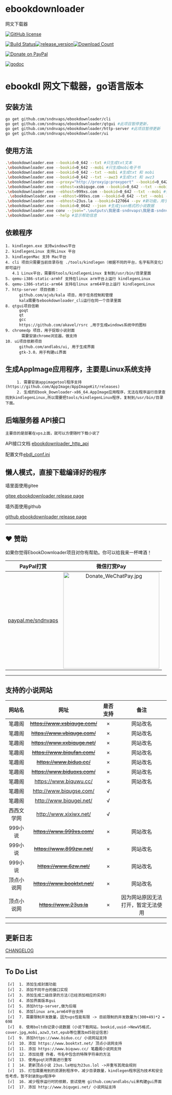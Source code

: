 # ebookdownloader

网文下载器

 [![GitHub license](https://img.shields.io/github/license/sndnvaps/ebookdownloader)](https://github.com/sndnvaps/ebookdownloader/blob/master/LICENSE)

[![Build Status](https://travis-ci.org/sndnvaps/ebookdownloader.svg?branch=master)](https://travis-ci.org/sndnvaps/ebookdownloader)[![release_version](https://img.shields.io/github/release/sndnvaps/ebookdownloader.svg)](https://github.com/sndnvaps/ebookdownloader/releases)[![Download Count](https://img.shields.io/github/downloads/sndnvaps/ebookdownloader/total.svg)](https://github.com/sndnvaps/ebookdownloader/releases)

[![Donate on PayPal](https://img.shields.io/badge/support-PayPal-blue?style=flat-square&logo=PayPal)](https://paypal.me/sndnvaps)

[![godoc](https://img.shields.io/badge/godoc-reference-blue.svg)](https://godoc.org/github.com/sndnvaps/ebookdownloader/)

# ebookdl 网文下载器，go语言版本

## 安装方法

  ```bash
  go get github.com/sndnvaps/ebookdownloader/cli
  go get github.com/sndnvaps/ebookdownloader/qtgui #此项目暂停更新，
  go get github.com/sndnvaps/ebookdownloader/http-server #此项目暂停更新
  go get github.com/sndnvaps/ebookdownloader/ui
  ```

## 使用方法

  ```bash
  .\ebookdownloader.exe --bookid=0_642 --txt #只生成txt文本
  .\ebookdownloader.exe --bookid=0_642 --mobi #只生成mobi电子书
  .\ebookdownloader.exe --bookid=0_642 --txt --mobi #生成txt 和 mobi
  .\ebookdownloader.exe --bookid=0_642 --txt --awz3 #生成txt 和 awz3
  .\ebookdownloader.exe --proxy="http://proxyip:proxyport" --bookid=0_642 --mobi #生成mobi电子书，在下载章节的过程中使用 Proxy
  .\ebookdownloader.exe --ebhost=xsbiquge.com --bookid=0_642 --txt --mobi #使用xsbiquge.com做为下载源，生成txt 和 mobi
  .\ebookdownloader.exe --ebhost=999xs.com --bookid=0_642 --txt --mobi #使用999xs.com做为下载源，生成txt 和 mobi
   .\ebookdownloader.exe --ebhost=999xs.com --bookid=0_642 --txt --mobi --meta #使用999xs.com做为下载源，生成txt,mobi电子书，并生成meta.json文件于小说目录当中
  .\ebookdownloader.exe --ebhost=23us.la --bookid=127064 --pv #新功能，用于打印小说的分卷信息，此时不下载小说任何内容
  .\ebookdownloader.exe --bookid=0_0642 --json #生成json格式的小说数据
  .\ebookdownloader.exe conv --json=".\outputs\我是谁-sndnvaps\我是谁-sndnvaps.json" --txt --mobi #新功能，转换json格式到txt,mobi格式
  .\ebookdownloader.exe --help #显示帮助信息
  ```

## 依赖程序

    1. kindlegen.exe 支持windows平台
    2. kindlegenLinux 支持Linux 平台
    3. kindlegenMac 支持 Mac平台
    4. cli 项目只需要当前目录存在 ./tools/kindlegen（根据不同的平台，名字有所变化）即可运行
       4.1 Linux平台，需要将tools/kindlegenLinux 复制到/usr/bin/目录里面
    5. qemu-i386-static-armhf 支持在linux arm平台上运行 kindlegenLinux
    6. qemu-i386-static-arm64 支持在linux arm64平台上运行 kindlegenLinux
    7. http-server 项目依赖：
          github.com/ajvb/kala 项目，用于任务控制和管理
          kala需要与ebookdownloader_cli运行在同一个目录里面
    8. qtgui项目信赖
          goqt
          qt
          gcc
          https://github.com/akavel/rsrc ,用于生成windows系统中的图标
    9. chromedp 项目，用于捉取小说封面
           需要安装chrome浏览器，做支持
    10. ui项目依赖项目
          github.com/andlabs/ui, 用于生成界面
          gtk-3.0，用于构建ui界面

## 生成AppImage应用程序，主要是Linux系统支持

         1. 需要安装appimagetool程序支持(https://github.com/AppImage/AppImageKit/releases)
         2. 生成的Ebook_Downloader-x86_64.AppImage应用程序，无法在程序运行目录查找到kindlegenLinux,所以需要把tools/kindlegenLinux程序，复制到/usr/bin/目录下面。

## 后端服务器 API接口

    主要目的是部署在vps上面，就可以方便随时下载小说了
   API接口文档
[ebookdownloader_http_api](http-server/ebookdownloader_http_api.md)

配置文件[ebdl_conf.ini](conf/ebdl_conf.ini)

## 懒人模式，直接下载编译好的程序
  
  墙里面使用gitee

  [gitee ebookdownloader release page](https://gitee.com/sndnvaps/ebookdownloader/releases "https://gitee.com/sndnvaps/ebookdownloader/releases")

墙外面使用github

  [github ebookdownloader release page](https://github.com/sndnvaps/ebookdownloader/releases "https://github.com/sndnvaps/ebookdownloader/releases")

---------------------

## ❤️ 赞助

如果你觉得EbookDownloader项目对你有帮助。你可以给我来一杯啤酒！

| PayPal打赏 | 微信打赏Pay |
| :-: | :-: |
| <a href="https://paypal.me/sndnvaps"> paypal.me/sndnvaps </a>  | <img style="width:300px;height:300px" src="https://i.loli.net/2021/11/25/6ZLgDa13yrFiNQ2.jpg" alt="Donate_WeChatPay.jpg">|

-------------

## 支持的小说网站

  网站名 | 网址 | 是否支持 | 备注 |
  :-: | :-: | :-: | :-: |
  笔趣阁 | <s><https://www.xsbiquge.com/></s> | × | 网站改名 |
  笔趣阁 | <s><https://www.vbiquge.com/></s>|  × | 网站改名 |
  笔趣阁 | <s><https://www.xxbiquge.net/></s> | × | 网站改名 |
  笔趣阁 | <s><https://www.biqufan.com/></s> | × | 网站改名 |
  笔趣阁 | <s><https://www.biduo.cc/></s> |  × | 网站改名 |
  笔趣阁 | <s><https://www.biduoxs.com/></s> |  × | 网站改名 |
  笔趣阁 | <https://www.biquwu.cc/> | × | 网站改名 |
  笔趣阁 | <http://www.biqugse.com/> | √ |
    笔趣阁 | <http://www.biqugei.net/> | √ |
  西西文学网 | <http://www.xixiwx.net/> | √ |
  999小说 | <s> <https://www.999xs.com/></s> | × | 网站改名 |
  999小说 | <s> <https://www.899zw.net/></s> | × | 网站改名 |
  999小说 | <s><https://www.6zw.net/></s>|  × | 网站改名 |
  顶点小说网 | <s><https://www.booktxt.net/></s> | × | 网站改名 |
  顶点小说网 | <s><https://www.23us.la></s> | × | 因为网站原因无法打开，暂定无法使用 |

------------

## 更新日志

  [CHANGELOG](./CHANGELOG "日志文件")

  -----------

## To Do List

     [√]  1. 添加生成封面功能
     [√]  2. 添加不同平台的接口实现
     [√]  3. 添加生成二级目录的方法(已经添加相应的实例)
     [√]  4. 添加界面版本gui
     [√]  5. 添加http-server,做为后端
     [√]  6. 添加linux arm,arm64平台支持
     [√]  7. 需要限制并发数量，因为vps性能有限 -> 目前限制的并发数量为(300+49)*2 = 698
     [√]  8. 使用boltdb记录小说数据（小说下载网站，bookid,uuid->NewV5格式，cover.jpg,mobi,azw3,txt,epub等位置及md5验证信息）
     [√]  9. 添加https://www.biduo.cc/ 小说网站支持
     [√]  10. 添加 https://www.booktxt.net/ 顶点小说网支持
     [√]  11. 添加 https://www.biquwu.cc/ 笔趣阁小说网支持
     [√]  12. 添加处理 作者，书名中包含的特殊字符串的方法
     [√]  13. 使用goqt对界面进行重写
     [ ]  14. 更新顶点小说 23us.la地址为23us.lol ->并重写其爬虫规则
     [√]  15. 打包需要用到的资源到程序中，减少目录数量，kindlegen程序因为技术和安全性考虑，暂不封装到go程序中
     [√]  16. 减少程序运行时的依赖，尝试使用 github.com/andlabs/ui来构建gui界面
     [√]  17. 添加 http://www.biqugei.net/ 小说网站支持
